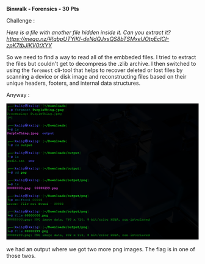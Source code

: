 **Binwalk - Forensics - 30 Pts**

Challenge :

*Here is a file with another file hidden inside it. Can you extract it? https://mega.nz/#!qbpUTYiK!-deNdQJxsQS8bTSMxeUOtpEclCI-zpK7tbJiKV0tXYY*


So we need to find a way to read all of the embbeded files. I tried to extract the files but couldn't get to decompress the .zlib archive. I then switched to using  the `foremost` cli-tool that helps to recover deleted or lost files by scanning a device or disk image and reconstructing files based on their unique headers, footers, and internal data structures.

Anyway :

![](https://github.com/Kaalig/CTFLearn-Writeups/blob/42d01a166c98c842c4cb5ebb4bb1fe06592ad675/images/Pasted%20image%2020250721214657.png)

we had an output where we got two more png images. The flag is in one of those twos.
